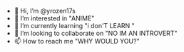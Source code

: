 - 👋 Hi, I’m @yrozen17s 
- 👀 I’m interested in "ANIME"
- 🌱 I’m currently learning "i don'T LEARN "
- 💞️ I’m looking to collaborate on "NO IM AN INTROVERT"
- 📫 How to reach me "WHY WOULD YOU?"

<!---
yrozen17s/yrozen17s is a ✨ special ✨ repository because its `README.md` (this file) appears on your GitHub profile.
You can click the Preview link to take a look at your changes.
--->
